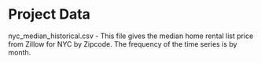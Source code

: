 # Project Data

nyc_median_historical.csv - This file gives the median home rental list price from Zillow for NYC by Zipcode. The frequency of the time series is by month.
